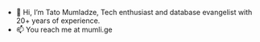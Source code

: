 - 👋 Hi, I’m Tato Mumladze, Tech enthusiast and database evangelist with 20+ years of experience. 
- 📫 You reach me at mumli.ge

<!---
tvitmsvleli/tvitmsvleli is a ✨ special ✨ repository because its `README.md` (this file) appears on your GitHub profile.
You can click the Preview link to take a look at your changes.
--->
